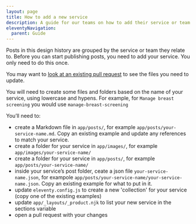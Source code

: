```yaml
---
layout: page
title: How to add a new service
description: A guide for our teams on how to add their service or team to the design history
eleventyNavigation:
  parent: Guide
---
```


Posts in this design history are grouped by the service or team they relate to. Before you can start publishing posts, you need to add your service. You only need to do this once.

You may want to [look at an existing pull request](https://github.com/NHSDigital/prevention-services-design-history/pull/20) to see the files you need to update.

You will need to create some files and folders based on the name of your service, using lowercase and hypens. For example, for `Manage breast screening` you would use `manage-breast-screening`

You’ll need to:

* create a Markdown file in `app/posts/`, for example `app/posts/your-service-name.md`. Copy an existing example and update any references to match your service.
* create a folder for your service in `app/images/`, for example `app/images/your-service-name/`
* create a folder for your service in `app/posts/`, for example `app/posts/your-service-name/`
* inside your service’s post folder, ceate a json file `your-service-name.json`, for exampole `app/posts/your-service-name/your-service-name.json`. Copy an existing example for what to put in it.
* update `eleventy.config.js` to create a new 'collection' for your service (copy one of the existing examples)
* update `app/_layouts/_product.njk` to list your new service in the sections variable
* open a pull request with your changes